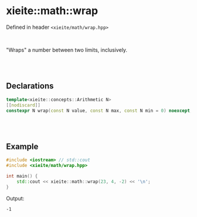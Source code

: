# xieite::math::wrap
Defined in header `<xieite/math/wrap.hpp>`

<br/>

"Wraps" a number between two limits, inclusively.

<br/><br/>

## Declarations
```cpp
template<xieite::concepts::Arithmetic N>
[[nodiscard]]
constexpr N wrap(const N value, const N max, const N min = 0) noexcept;
```

<br/><br/>

## Example
```cpp
#include <iostream> // std::cout
#include <xieite/math/wrap.hpp>

int main() {
	std::cout << xieite::math::wrap(23, 4, -2) << '\n';
}
```
Output:
```
-1
```
